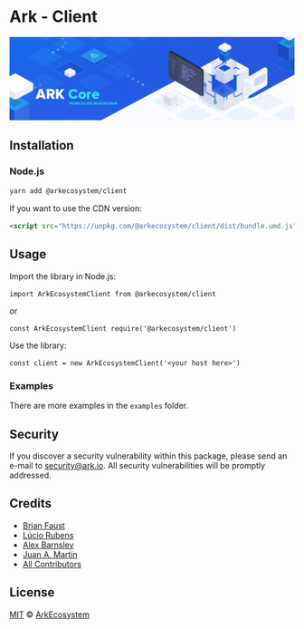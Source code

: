 # Ark - Client

<p align="center">
    <img src="./banner.png?sanitize=true" />
</p>

## Installation

### Node.js

```bash
yarn add @arkecosystem/client
```

If you want to use the CDN version:

```html
<script src="https://unpkg.com/@arkecosystem/client/dist/bundle.umd.js"></script>
```

## Usage

Import the library in Node.js:

```
import ArkEcosystemClient from @arkecosystem/client
```
or
```
const ArkEcosystemClient require('@arkecosystem/client')
```

Use the library:

```
const client = new ArkEcosystemClient('<your host here>')
```

### Examples
There are more examples in the `examples` folder.

## Security

If you discover a security vulnerability within this package, please send an e-mail to security@ark.io. All security vulnerabilities will be promptly addressed.

## Credits

- [Brian Faust](https://github.com/faustbrian)
- [Lúcio Rubens](https://github.com/luciorubeens)
- [Alex Barnsley](https://github.com/alexbarnsley)
- [Juan A. Martín](https://github.com/j-a-m-l)
- [All Contributors](../../../../contributors)

## License

[MIT](LICENSE) © [ArkEcosystem](https://ark.io)
